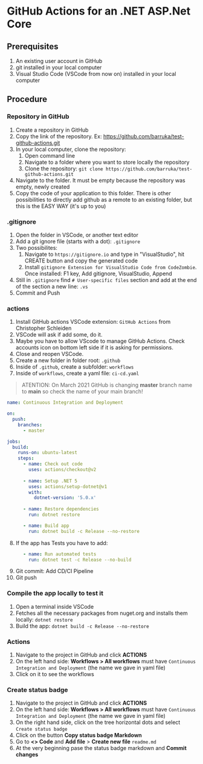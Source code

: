 # GitHub Actions for an .NET ASP.Net Core

## Prerequisites
1. An existing user account in GitHub
2. git installed in your local computer
3. Visual Studio Code (VSCode from now on) installed in your local computer

## Procedure

### Repository in GitHub
1. Create a repository in GitHub
2. Copy the link of the repository. Ex: https://github.com/barruka/test-github-actions.git
3. In your local computer, clone the repository:
    1. Open command line
    2. Navigate to a folder where you want to store locally the repository
    3. Clone the repository: `git clone https://github.com/barruka/test-github-actions.git`
5. Navigate to the folder. It must be empty because the repository was empty, newly created
6. Copy the code of your application to this folder. There is other possibilities to directly add github as a remote to an existing folder, but this is the EASY WAY (it's up to you)

### .gitignore
1. Open the folder in VSCode, or another text editor
2. Add a git ignore file (starts with a dot): `.gitignore`
3. Two possibilites: 
    1. Navigate to `https://gitignore.io` and type in "VisualStudio", hit CREATE button and copy the generated code
    2. Install `gitignore Extension for VisualStudio Code from CodeZombie`. Once installed: F1 key, Add gitignore, VisualStudio, Append
4. Still in `.gitignore` find `# User-specific files` section and add at the end of the section a new line: `.vs`
5. Commit and Push

### actions
1. Install GitHub actions VSCode extension: `GitHub Actions` from Christopher Schleiden
2. VSCode will ask if add some, do it. 
3. Maybe you have to allow VScode to manage GitHub Actions. Check accounts icon on bottom left side if it is asking for permissions.
4. Close and reopen VSCode.
5. Create a new folder in folder root: `.github`
6. Inside of `.github`, create a subfolder: `workflows`
7. Inside of `workflows`, create a yaml file: `ci-cd.yaml`

> ATENTION: On March 2021 GitHub is changing **master** branch name to **main** so check the name of your main branch!

```yaml
name: Continuous Integration and Deployment

on:
  push:
    branches:
      - master

jobs:
  build:
    runs-on: ubuntu-latest
    steps:
      - name: Check out code
        uses: actions/checkout@v2
      
      - name: Setup .NET 5 
        uses: actions/setup-dotnet@v1
        with:
          dotnet-version: '5.0.x'
     
      - name: Restore dependencies
        run: dotnet restore

      - name: Build app
        run: dotnet build -c Release --no-restore
```
8. If the app has Tests you have to add:
```yaml
      - name: Run automated tests
        run: dotnet test -c Release --no-build
```
9. Git commit: Add CD/CI Pipeline
10. Git push

### Compile the app locally to test it
1. Open a terminal inside VSCode
2. Fetches all the necessary packages from nuget.org and installs them locally: `dotnet restore`
3. Build the app: `dotnet build -c Release --no-restore`

### Actions
1. Navigate to the project in GitHub and click **ACTIONS**
2. On the left hand side: **Workflows > All workflows** must have `Continuous Integration and Deployment` (the name we gave in yaml file)
3. Click on it to see the workflows

### Create status badge
1. Navigate to the project in GitHub and click **ACTIONS**
2. On the left hand side: **Workflows > All workflows** must have `Continuous Integration and Deployment` (the name we gave in yaml file)
3. On the right hand side, click on the tree horizontal dots and select `Create status badge`
4. Click on the button **Copy status badge Markdown**
5. Go to **<> Code** and **Add file** > **Create new file** `readme.md`
6. At the very beginning pase the status badge markdown and **Commit changes**
